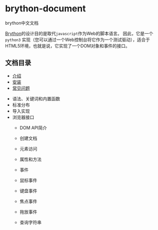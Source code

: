 # brython-document

brython中文文档

[Brython](http://www.brython.info)的设计目的是取代`javascript`作为Web的脚本语言。
因此，它是一个`python3` 实现（您可以通过一个Web控制台将它作为一个测试驱动），适合于HTML5环境，也就是说，它实现了一个DOM对象和事件的接口。 

## 文档目录

+ [介绍](https://github.com/SHI1992/brython-document/blob/master/%E4%BB%8B%E7%BB%8D.md)
+ [安装](https://github.com/SHI1992/brython-document/blob/master/%E5%AE%89%E8%A3%85.md)
+ [常见问题](https://github.com/SHI1992/brython-document/blob/master/%E5%B8%B8%E8%A7%81%E9%97%AE%E9%A2%98.md)


* 语法、关键词和内置函数
* 标准分布
* 导入实现
* 浏览器接口
  * DOM API简介
  * 创建文档
  * 元素访问
  * 属性和方法

  * 事件
  * 鼠标事件
  * 键盘事件
  * 焦点事件
  * 拖放事件

  * 查询字符串
